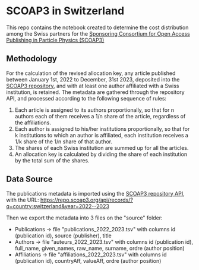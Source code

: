 # SCOAP3 in Switzerland

This repo contains the notebook created to determine the cost distribution among the Swiss partners for the [Sponsoring Consortium for Open Access Publishing in Particle Physics (SCOAP3)](https://scoap3.org/) 

## Methodology
For the calculation of the revised allocation key, any article published between January 1st, 2022 to December, 31st 2023, deposited into the [SCOAP3 repository](https://repo.scoap3.org/), and with at least one author affiliated with a Swiss institution, is retained. The metadata are gathered through the repository API, and processed according to the following sequence of rules:

1. Each article is assigned to its authors proportionally, so that for n authors each of them receives a 1/n share of the article, regardless of the affiliations.
2. Each author is assigned to his/her institutions proportionally, so that for k institutions to which an author is affiliated, each institution receives a 1/k share of the 1/n share of that author.
3. The shares of each Swiss institution are summed up for all the articles.
4. An allocation key is calculated by dividing the share of each institution by the total sum of the shares.

## Data Source
The publications metadata is imported using the [SCOAP3 repository API](https://github.com/SCOAP3/scoap3-next/wiki/API-documentation), with the URL: https://repo.scoap3.org/api/records/?q=country:switzerland&year=2022--2023

Then we export the metadata into 3 files on the "source" folder:
* Publications -> file "publications_2022_2023.tsv" with columns id (publication id), source (publisher), title
* Authors -> file "auteurs_2022_2023.tsv" with columns id (publication id), full_name, given_names, raw_name, surname, ordre (author position)
* Affiliations -> file "affiliations_2022_2023.tsv" with columns id (publication id), countryAff, valueAff, ordre (author position)

